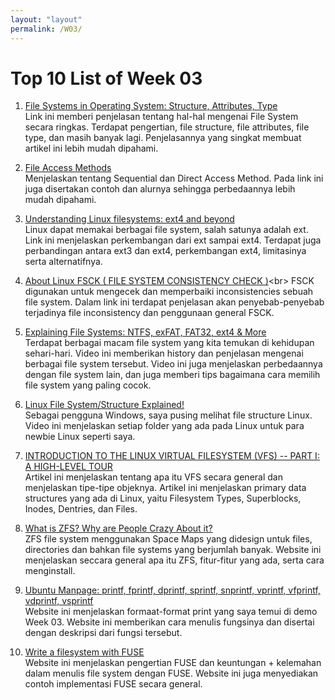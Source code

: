 ```yaml
---
layout: "layout"
permalink: /W03/
---
```


# Top 10 List of Week 03

1. [File Systems in Operating System: Structure, Attributes, Type](https://www.guru99.com/file-systems-operating-system.html)<br>
Link ini memberi penjelasan tentang hal-hal mengenai File System secara ringkas. Terdapat pengertian, file structure, file attributes, file type, dan masih banyak lagi. Penjelasannya yang singkat membuat artikel ini lebih mudah dipahami.

2. [File Access Methods](https://notesformsc.org/file-access-methods/)<br>
Menjelaskan tentang Sequential dan Direct Access Method. Pada link ini juga disertakan contoh dan alurnya sehingga perbedaannya lebih mudah dipahami.

3. [Understanding Linux filesystems: ext4 and beyond](https://opensource.com/article/18/4/ext4-filesystem)<br>
Linux dapat memakai berbagai file system, salah satunya adalah ext. Link ini menjelaskan perkembangan dari ext sampai ext4. Terdapat juga perbandingan antara ext3 dan ext4, perkembangan ext4, limitasinya serta alternatifnya.

4. [About Linux FSCK ( FILE SYSTEM CONSISTENCY CHECK )](https://www.interserver.net/tips/kb/linux-fsck-file-system-consistency-check/#:~:text=The%20FSCK%20is%20a%20system,Unix%2Dlike%20systems%20including%20Linux.)<br>
FSCK digunakan untuk mengecek dan memperbaiki inconsistencies sebuah file system. Dalam link ini terdapat penjelasan akan penyebab-penyebab terjadinya file inconsistency dan penggunaan general FSCK.

5. [Explaining File Systems: NTFS, exFAT, FAT32, ext4 & More](https://www.youtube.com/watch?v=_h30HBYxtws)<br>
Terdapat berbagai macam file system yang kita temukan di kehidupan sehari-hari. Video ini memberikan history dan penjelasan mengenai berbagai file system tersebut. Video ini juga menjelaskan perbedaannya dengan file system lain, dan juga memberi tips bagaimana cara memilih file system yang paling cocok. 

6. [Linux File System/Structure Explained!](https://www.youtube.com/watch?v=HbgzrKJvDRw)<br>
Sebagai pengguna Windows, saya pusing melihat file structure Linux. Video ini menjelaskan setiap folder yang ada pada Linux untuk para newbie Linux seperti saya.

7. [INTRODUCTION TO THE LINUX VIRTUAL FILESYSTEM (VFS) -- PART I: A HIGH-LEVEL TOUR](https://www.starlab.io/blog/introduction-to-the-linux-virtual-filesystem-vfs-part-i-a-high-level-tour)<br>
Artikel ini menjelaskan tentang apa itu VFS secara general dan menjelaskan tipe-tipe objeknya. Artikel ini menjelaskan primary data structures yang ada di Linux, yaitu Filesystem Types, Superblocks, Inodes, Dentries, dan Files.

8. [What is ZFS? Why are People Crazy About it?](https://itsfoss.com/what-is-zfs/)<br>
ZFS file system menggunakan Space Maps yang didesign untuk files, directories dan bahkan file systems yang berjumlah banyak. Website ini menjelaskan seccara general apa itu ZFS, fitur-fitur yang ada, serta cara menginstall.

9. [Ubuntu Manpage: printf, fprintf, dprintf, sprintf, snprintf, vprintf, vfprintf, vdprintf, vsprintf](http://manpages.ubuntu.com/manpages/cosmic/man3/printf.3.html)<br>
Website ini menjelaskan formaat-format print yang saya temui di demo Week 03. Website ini memberikan cara menulis fungsinya dan disertai dengan deskripsi dari fungsi tersebut.

10. [Write a filesystem with FUSE](https://engineering.facile.it/blog/eng/write-filesystem-fuse/)<br>
Website ini menjelaskan pengertian FUSE dan keuntungan + kelemahan dalam menulis file system dengan FUSE. Website ini juga menyediakan contoh implementasi FUSE secara general.

